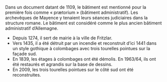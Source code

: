 Dans un document datant de 1109, le bâtiment est mentionné pour la première fois comme « prætorium » (bâtiment administratif). Les archevêques de Mayence y tenaient leurs séances judiciaires dans la structure romane. Le bâtiment est considéré comme le plus ancien bâtiment administratif d’Allemagne.

* Depuis 1274, il sert de mairie à la ville de Fritzlar.
* Vers 1435, il a été détruit par un incendie et reconstruit d’ici 1441 dans un style gothique à colombages avec trois tourelles pointues sur la façade sud.
* En 1839, les étages à colombages ont été démolis. En 1963/64, ils ont été restaurés et agrandis sur la base de dessins.
* En 2009, les trois tourelles pointues sur le côté sud ont été reconstruites.